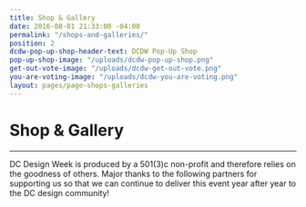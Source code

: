 ```yaml
---
title: Shop & Gallery
date: 2016-08-01 21:33:00 -04:00
permalink: "/shops-and-galleries/"
position: 2
dcdw-pop-up-shop-header-text: DCDW Pop-Up Shop
pop-up-shop-image: "/uploads/dcdw-pop-up-shop.png"
get-out-vote-image: "/uploads/dcdw-get-out-vote.png"
you-are-voting-image: "/uploads/dcdw-you-are-voting.png"
layout: pages/page-shops-galleries
---
```


# Shop & Gallery

---

DC Design Week is produced by a 501(3)c non-profit and therefore relies on the goodness of others. Major thanks to the following partners for supporting us so that we can continue to deliver this event year after year to the DC design community!